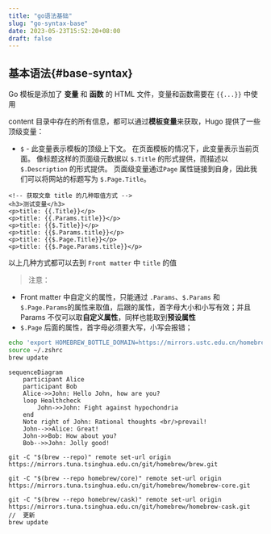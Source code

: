 ```yaml
---
title: "go语法基础"
slug: "go-syntax-base"
date: 2023-05-23T15:52:20+08:00
draft: false
---
```


## 基本语法{#base-syntax}
Go 模板是添加了 **变量** 和 **函数** 的 HTML 文件，变量和函数需要在 `{{...}}` 中使用

content 目录中存在的所有信息，都可以通过**模板变量**来获取，Hugo 提供了一些顶级变量：
- `$` - 此变量表示模板的顶级上下文。 在页面模板的情况下，此变量表示当前页面。 像标题这样的页面级元数据以 `$.Title` 的形式提供，而描述以 `$.Description` 的形式提供。 页面级变量通过`Page` 属性链接到自身，因此我们可以将网站的标题写为 `$.Page.Title`。

```go-html-template
<!-- 获取文章 title 的几种取值方式 -->
<h3>测试变量</h3>
<p>title: {{.Title}}</p>
<p>title: {{.Params.title}}</p>
<p>title: {{$.Title}}</p>
<p>title: {{$.Params.title}}</p>
<p>title: {{$.Page.Title}}</p>
<p>title: {{$.Page.Params.title}}</p>
```
以上几种方式都可以去到 `Front matter` 中 `title` 的值

> 注意：
- Front matter 中自定义的属性，只能通过 `.Params`、`$.Params` 和 `$.Page.Params`的属性来取值，后跟的属性，首字母大小和小写有效；并且 Params 不仅可以取**自定义属性**，同样也能取到**预设属性**
- `$.Page` 后面的属性，首字母必须要大写，小写会报错；

```bash
echo 'export HOMEBREW_BOTTLE_DOMAIN=https://mirrors.ustc.edu.cn/homebrew-bottles' >> ~/.zshrc
source ~/.zshrc
brew update
```

```mermaid
sequenceDiagram
    participant Alice
    participant Bob
    Alice->>John: Hello John, how are you?
    loop Healthcheck
        John->>John: Fight against hypochondria
    end
    Note right of John: Rational thoughts <br/>prevail!
    John-->>Alice: Great!
    John->>Bob: How about you?
    Bob-->>John: Jolly good!
```

```
git -C "$(brew --repo)" remote set-url origin https://mirrors.tuna.tsinghua.edu.cn/git/homebrew/brew.git

git -C "$(brew --repo homebrew/core)" remote set-url origin https://mirrors.tuna.tsinghua.edu.cn/git/homebrew/homebrew-core.git

git -C "$(brew --repo homebrew/cask)" remote set-url origin https://mirrors.tuna.tsinghua.edu.cn/git/homebrew/homebrew-cask.git
//  更新
brew update
```